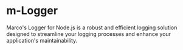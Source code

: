 # m-Logger
Marco's Logger for Node.js is a robust and efficient logging solution designed to streamline your logging processes and enhance your application's maintainability.
